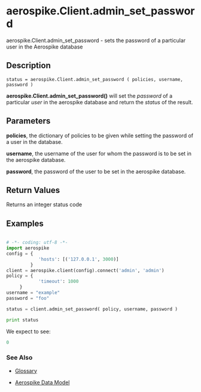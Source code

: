 
# aerospike.Client.admin_set_password

aerospike.Client.admin_set_password - sets the password of a particular user in the Aerospike database

## Description

```
status = aerospike.Client.admin_set_password ( policies, username, password )

```

**aerospike.Client.admin_set_password()** will set the *password* of a particular *user* in the aerospike database and return the *status* of the result.

## Parameters

**policies**, the dictionary of policies to be given while setting the password of a user in the database.   

**username**, the username of the user for whom the password is to be set in the aerospike database.

**password**, the password of the user to be set in the aerospike database.

## Return Values
Returns an integer status code

## Examples

```python

# -*- coding: utf-8 -*-
import aerospike
config = {
            'hosts': [('127.0.0.1', 3000)]
         }
client = aerospike.client(config).connect('admin', 'admin')
policy = {
            'timeout': 1000
	 }
username = "example"
password = "foo"

status = client.admin_set_password( policy, username, password )

print status

```

We expect to see:

```python
0
```



### See Also



- [Glossary](http://www.aerospike.com/docs/guide/glossary.html)

- [Aerospike Data Model](http://www.aerospike.com/docs/architecture/data-model.html)

